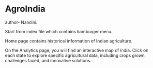 # AgroIndia
author- Nandini.      

Start from index file which contains hamburger menu.

Home page contains historical information of Indian agriculture.

On the Analytics page, you will find an interactive map of India. Click on each state to explore specific agricultural data, including crops grown, challenges faced, and innovative solutions.
